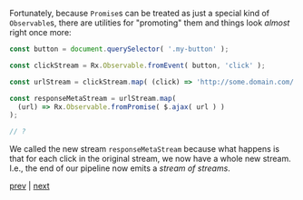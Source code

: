 Fortunately, because `Promise`s can be treated as just a special kind
of `Observable`s, there are utilities for "promoting" them and things
look _almost_ right once more:

```js
const button = document.querySelector( '.my-button' );

const clickStream = Rx.Observable.fromEvent( button, 'click' );

const urlStream = clickStream.map( (click) => 'http://some.domain.com/' );

const responseMetaStream = urlStream.map(
  (url) => Rx.Observable.fromPromise( $.ajax( url ) )
);

// ?
```

We called the new stream `responseMetaStream` because what happens is that for
each click in the original stream, we now have a whole new stream. I.e.,
the end of our pipeline now emits a _stream of streams_.


[prev](08.md) | [next](10.md)
